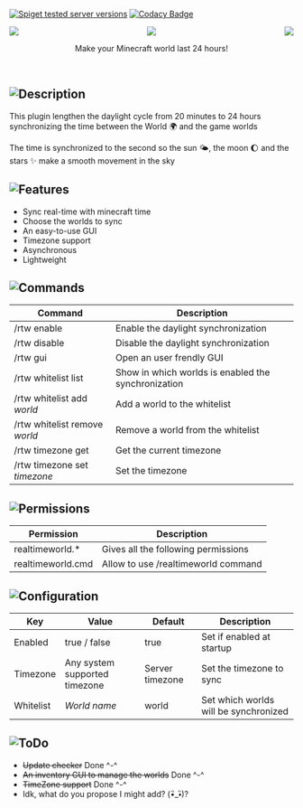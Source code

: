 [![Spiget tested server versions](https://img.shields.io/spiget/tested-versions/70124)](https://www.spigotmc.org/resources/70124/) [![Codacy Badge](https://api.codacy.com/project/badge/Grade/629f86a31cc24040b362f48a796238fb)](https://app.codacy.com/app/Blank517/RealTimeWorld?utm_source=github.com&utm_medium=referral&utm_content=Blank517/RealTimeWorld&utm_campaign=Badge_Grade_Dashboard)
<p align="center">
<img align="left" src="https://i.ibb.co/CKqbVFV/Real-Time-World-Logo.png">
<img align="right" src="https://i.ibb.co/CKqbVFV/Real-Time-World-Logo.png">
<img src="https://lingtalfi.com/services/pngtext?color=0190FF&size=30&text=RealTimeWorld"></p>
<p align="center">Make your Minecraft world last 24 hours!</p>
<br>

## ![Description](https://lingtalfi.com/services/pngtext?color=852020&size=22&text=Description)
This plugin lengthen the daylight cycle from 20 minutes to 24 hours synchronizing the time between the World 🌍 and the game worlds

The time is synchronized to the second so the sun 🌤️, the moon 🌔 and the stars ✨ make a smooth movement in the sky

## ![Features](https://lingtalfi.com/services/pngtext?color=852020&size=22&text=Features)
-   Sync real-time with minecraft time
-   Choose the worlds to sync
-   An easy-to-use GUI
-   Timezone support
-   Asynchronous
-   Lightweight

## ![Commands](https://lingtalfi.com/services/pngtext?color=852020&size=22&text=Commands)
| Command                       | Description                                         |
| ----------------------------- | --------------------------------------------------- |
| /rtw enable                   | Enable the daylight synchronization                 |
| /rtw disable                  | Disable the daylight synchronization                |
| /rtw gui                      | Open an user frendly GUI                            |
| /rtw whitelist list           | Show in which worlds is enabled the synchronization |
| /rtw whitelist add _world_    | Add a world to the whitelist                        |
| /rtw whitelist remove _world_ | Remove a world from the whitelist                   |
| /rtw timezone get             | Get the current timezone                            |
| /rtw timezone set _timezone_  | Set the timezone                                    |

## ![Permissions](https://lingtalfi.com/services/pngtext?color=852020&size=22&text=Permissions)
| Permission        | Description                         |
| ----------------- | ----------------------------------- |
| realtimeworld.*   | Gives all the following permissions |
| realtimeworld.cmd | Allow to use /realtimeworld command |

## ![Configuration](https://lingtalfi.com/services/pngtext?color=852020&size=22&text=Configuration)
| Key       | Value                         | Default         | Description                           |
| --------- | ----------------------------- | --------------- | ------------------------------------- |
| Enabled   | true / false                  | true            | Set if enabled at startup             |
| Timezone  | Any system supported timezone | Server timezone | Set the timezone to sync              |
| Whitelist | _World name_                  | world           | Set which worlds will be synchronized |

## ![ToDo](https://lingtalfi.com/services/pngtext?color=852020&size=22&text=ToDo)
-   ~~Update checker~~ Done ^-^
-   ~~An inventory GUI to manage the worlds~~ Done ^-^
-   ~~TimeZone support~~ Done ^-^
-   Idk, what do you propose I might add? (•ิ_•ิ)?